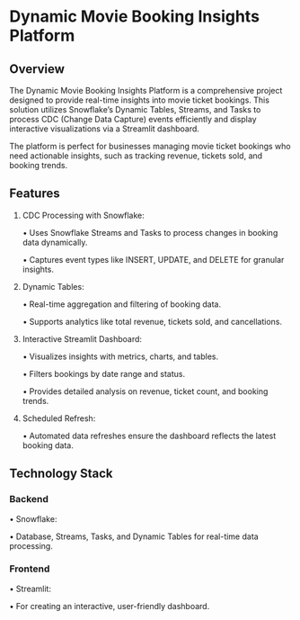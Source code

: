 # Dynamic Movie Booking Insights Platform

## Overview

The Dynamic Movie Booking Insights Platform is a comprehensive project designed to provide real-time insights into movie ticket bookings. This solution utilizes Snowflake’s Dynamic Tables, Streams, and Tasks to process CDC (Change Data Capture) events efficiently and display interactive visualizations via a Streamlit dashboard.

The platform is perfect for businesses managing movie ticket bookings who need actionable insights, such as tracking revenue, tickets sold, and booking trends.

## Features
1) CDC Processing with Snowflake:
	
 	•	Uses Snowflake Streams and Tasks to process changes in booking data dynamically.
	
 	•	Captures event types like INSERT, UPDATE, and DELETE for granular insights.
 
2) Dynamic Tables:
	
 	•	Real-time aggregation and filtering of booking data.
	
	 •	Supports analytics like total revenue, tickets sold, and cancellations.
 
3) Interactive Streamlit Dashboard:
	
 	•	Visualizes insights with metrics, charts, and tables.
	
 	•	Filters bookings by date range and status.
	
 	•	Provides detailed analysis on revenue, ticket count, and booking trends.
 
4) Scheduled Refresh:
	
 	•	Automated data refreshes ensure the dashboard reflects the latest booking data.

## Technology Stack

### Backend
	
•	Snowflake:

  • Database, Streams, Tasks, and Dynamic Tables for real-time data processing.

### Frontend
	
 •	Streamlit:
	
   • For creating an interactive, user-friendly dashboard.

 
